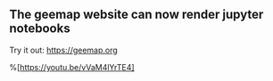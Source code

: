 ## The geemap website can now render jupyter notebooks

Try it out: https://geemap.org

%[https://youtu.be/vVaM4lYrTE4]